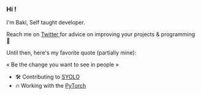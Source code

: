 ### Hi !

I'm Baki, Self taught developer.

Reach me on [ Twitter ](https://x.com/GlaurungB) for advice on improving your projects & programming 👋

Until then, here's my favorite quote (partially mine):

« Be the change you want to see in people »

- 🛠 Contributing to [ SYOLO ](https://github.com/notlober/SYOLO)
- 🔥 Working with the [ PyTorch ](https://pytorch.org)
